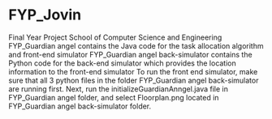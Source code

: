 # FYP_Jovin
Final Year Project School of Computer Science and Engineering 
FYP_Guardian angel contains the Java code for the task allocation algorithm and front-end simulator
FYP_Guardian angel back-simulator contains the Python code for the back-end simulator which provides the location information to the front-end simulator
To run the front end simulator, make sure that all 3 python files in the folder FYP_Guardian angel back-simulator are running first. Next, run the initializeGuardianAnngel.java file in FYP_Guardian angel folder, and select Floorplan.png located in FYP_Guardian angel back-simulator folder. 

